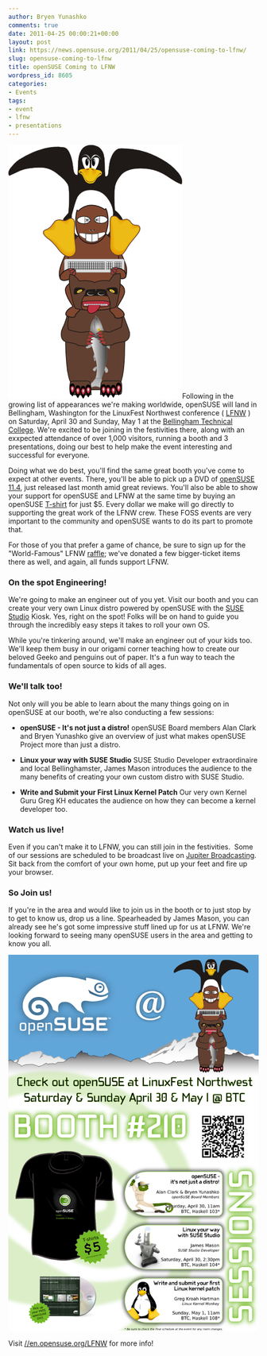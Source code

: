 ```yaml
---
author: Bryen Yunashko
comments: true
date: 2011-04-25 00:00:21+00:00
layout: post
link: https://news.opensuse.org/2011/04/25/opensuse-coming-to-lfnw/
slug: opensuse-coming-to-lfnw
title: openSUSE Coming to LFNW
wordpress_id: 8605
categories:
- Events
tags:
- event
- lfnw
- presentations
---
```


[![LinuxFest Northwest Totem logo](/wp-content/uploads/2011/04/totem350.png)](//news.opensuse.org/2011/04/25/opensuse-coming-to-lfnw/totem350-2/)Following in the growing list of appearances we're making worldwide, openSUSE will land in Bellingham, Washington for the LinuxFest Northwest conference ( [LFNW](//lfnw.org) ) on Saturday, April 30 and Sunday, May 1 at the [Bellingham Technical College](//www.linuxfestnorthwest.org/information/venue).  We're excited to be joining in the festivities there, along with an exxpected attendance of over 1,000 visitors, running a booth and 3 presentations, doing our best to help make the event interesting and successful for everyone.<!-- more -->

Doing what we do best, you'll find the same great booth you've come to expect at other events.  There, you'll be able to pick up a DVD of [openSUSE 11.4](//software.opensuse.org/114/en), just released last month amid great reviews.  You'll also be able to show your support for openSUSE and LFNW at the same time by buying an openSUSE [T-shirt](//en.opensuse.org/File:Black_t-shirt.jpg) for just $5.  Every dollar we make will go directly to supporting the great work of the LFNW crew.  These FOSS events are very important to the community and openSUSE wants to do its part to promote that.

For those of you that prefer a game of chance, be sure to sign up for the "World-Famous" LFNW [raffle](//www.linuxfestnorthwest.org/sessions/world-famous-raffle); we've donated a few bigger-ticket items there as well, and again, all funds support LFNW.


### On the spot Engineering!


We're going to make an engineer out of you yet.  Visit our booth and you can create your very own Linux distro powered by openSUSE with the [SUSE Studio](//susestudio.com) Kiosk.  Yes, right on the spot!  Folks will be on hand to guide you through the incredibly easy steps it takes to roll your own OS.

While you're tinkering around, we'll make an engineer out of your kids too.  We'll keep them busy in our origami corner teaching how to create our beloved Geeko and penguins out of paper. It's a fun way to teach the fundamentals of open source to kids of all ages.


### We'll talk too!


Not only will you be able to learn about the many things going on in openSUSE at our booth, we're also conducting a few sessions:



	
  * **openSUSE - It's not just a distro!**
openSUSE Board members Alan Clark and Bryen Yunashko give an overview of just what makes openSUSE Project more than just a distro.

	
  * **Linux your way with SUSE Studio**
SUSE Studio Developer extraordinaire and local Bellinghamster, James Mason introduces the audience to the many benefits of creating your own custom distro with SUSE Studio.

	
  * **Write and Submit your First Linux Kernel Patch**
Our very own Kernel Guru Greg KH educates the audience on how they can become a kernel developer too.




### Watch us live!


Even if you can't make it to LFNW, you can still join in the festivities.  Some of our sessions are scheduled to be broadcast live on [Jupiter Broadcasting](//www.jupiterbroadcasting.com/).  Sit back from the comfort of your own home, put up your feet and fire up your browser.


### So Join us!


If you're in the area and would like to join us in the booth or to just stop by to get to know us, drop us a line. Spearheaded by James Mason, you can already see he's got some impressive stuff lined up for us at LFNW.  We're looking forward to seeing many openSUSE users in the area and getting to know you all.

[![openSUSE @ LFNW Poster (2:3) preview](/wp-content/uploads/2011/04/lfnw-opensuse-poster-12x18-preview.png)](//news.opensuse.org/2011/04/25/opensuse-coming-to-lfnw/lfnw-opensuse-poster-12x18-preview/)


Visit [//en.opensuse.org/LFNW](//en.opensuse.org/LFNW) for more info!
